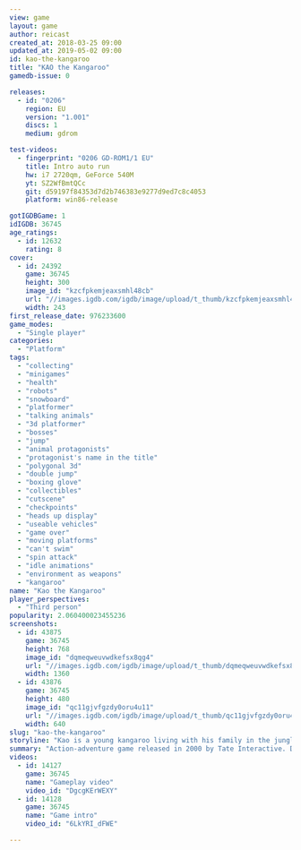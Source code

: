 ```yaml
---
view: game
layout: game
author: reicast
created_at: 2018-03-25 09:00
updated_at: 2019-05-02 09:00
id: kao-the-kangaroo
title: "KAO the Kangaroo"
gamedb-issue: 0

releases:
  - id: "0206"
    region: EU
    version: "1.001"
    discs: 1
    medium: gdrom

test-videos:
  - fingerprint: "0206 GD-ROM1/1 EU"
    title: Intro auto run
    hw: i7 2720qm, GeForce 540M
    yt: SZ2WfBmtQCc
    git: d59197f84353d7d2b746383e9277d9ed7c8c4053
    platform: win86-release

gotIGDBGame: 1
idIGDB: 36745
age_ratings:
  - id: 12632
    rating: 8
cover:
  - id: 24392
    game: 36745
    height: 300
    image_id: "kzcfpkemjeaxsmhl48cb"
    url: "//images.igdb.com/igdb/image/upload/t_thumb/kzcfpkemjeaxsmhl48cb.jpg"
    width: 243
first_release_date: 976233600
game_modes:
  - "Single player"
categories:
  - "Platform"
tags:
  - "collecting"
  - "minigames"
  - "health"
  - "robots"
  - "snowboard"
  - "platformer"
  - "talking animals"
  - "3d platformer"
  - "bosses"
  - "jump"
  - "animal protagonists"
  - "protagonist's name in the title"
  - "polygonal 3d"
  - "double jump"
  - "boxing glove"
  - "collectibles"
  - "cutscene"
  - "checkpoints"
  - "heads up display"
  - "useable vehicles"
  - "game over"
  - "moving platforms"
  - "can't swim"
  - "spin attack"
  - "idle animations"
  - "environment as weapons"
  - "kangaroo"
name: "Kao the Kangaroo"
player_perspectives:
  - "Third person"
popularity: 2.060400023455236
screenshots:
  - id: 43875
    game: 36745
    height: 768
    image_id: "dqmeqweuvwdkefsx8qg4"
    url: "//images.igdb.com/igdb/image/upload/t_thumb/dqmeqweuvwdkefsx8qg4.jpg"
    width: 1360
  - id: 43876
    game: 36745
    height: 480
    image_id: "qc11gjvfgzdy0oru4u11"
    url: "//images.igdb.com/igdb/image/upload/t_thumb/qc11gjvfgzdy0oru4u11.jpg"
    width: 640
slug: "kao-the-kangaroo"
storyline: "Kao is a young kangaroo living with his family in the jungle when they are one day captured by a ruthless hunter and his goons. It's up to Kao to drive the invaders from his home and save his family."
summary: "Action-adventure game released in 2000 by Tate Interactive. During development it was known as Denis the Kangaroo."
videos:
  - id: 14127
    game: 36745
    name: "Gameplay video"
    video_id: "DgcgKErWEXY"
  - id: 14128
    game: 36745
    name: "Game intro"
    video_id: "6LkYRI_dFWE"

---
```

